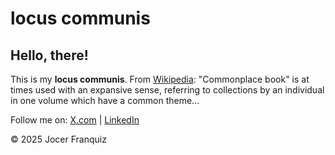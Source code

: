 # locus communis

## Hello, there!

This is my **locus communis**. From [Wikipedia](https://en.wikipedia.org/wiki/Commonplace_book#:~:text=%22Commonplace%22%20is%20a%20translation%20of,a%20statement%20of%20proverbial%20wisdom.):
"Commonplace book" is at times used with an expansive sense,
referring to collections by an individual in one volume which have
a common theme...

Follow me on:
[X.com](https://twitter.com/jocerfranquiz) | [LinkedIn](https://www.linkedin.com/in/jocerfranquiz)

&copy; 2025 Jocer Franquiz
